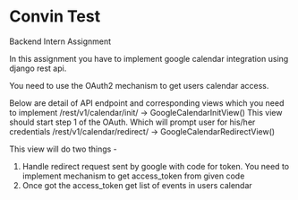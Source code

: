 # Convin Test
Backend Intern Assignment 

In this assignment you have to implement google calendar integration using django rest api. 

You need to use the OAuth2 mechanism to get users calendar access. 

Below are detail of API endpoint and corresponding views which you need to implement /rest/v1/calendar/init/ -> GoogleCalendarInitView()
This view should start step 1 of the OAuth. Which will prompt user for his/her credentials /rest/v1/calendar/redirect/ -> GoogleCalendarRedirectView()


This view will do two things -
1. Handle redirect request sent by google with code for token. You need to implement mechanism to get access_token from given code
2. Once got the access_token get list of events in users calendar
